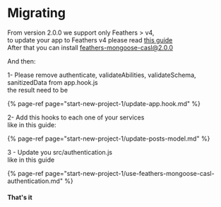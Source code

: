 # Migrating

From version 2.0.0 we support only Feathers &gt; v4,  
to update your app to  Feathers  v4 please read [this guide](https://docs.feathersjs.com/guides/migrating.html)  
After that you can install feathers-mongoose-casl@2.0.0  
  
And then:

1- Please remove authenticate, validateAbilities, validateSchema, sanitizedData from  app.hook.js  
the result need to be  


{% page-ref page="start-new-project-1/update-app.hook.md" %}

2- Add this hooks to each one of your services  
like in this guide:

{% page-ref page="start-new-project-1/update-posts-model.md" %}

3 - Update you src/authentication.js  
like in this guide

{% page-ref page="start-new-project-1/use-feathers-mongoose-casl-authentication.md" %}

#### That's it  

